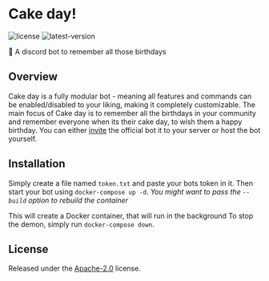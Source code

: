 # Cake day!

![license](https://img.shields.io/github/license/stealthyV1per/cake-day?style=flat-square)
![latest-version](https://img.shields.io/github/v/release/stealthyV1per/cake-day?include_prereleases&style=flat-square)

🎂 A discord bot to remember all those birthdays

## Overview

Cake day is a fully modular bot - meaning all features and commands can be enabled/disabled to your liking, making it completely customizable.
The main focus of Cake day is to remember all the birthdays in your community and remember everyone when its their cake day, to wish them a happy birthday.
You can either [invite] the official bot it to your server or host the bot yourself.

## Installation

Simply create a file named `token.txt` and paste your bots token in it.
Then start your bot using `docker-compose up -d`.
*You might want to pass the `--build` option to rebuild the container*

This will create a Docker container, that will run in the background
To stop the demon, simply run `docker-compose down`.

## License

Released under the [Apache-2.0](https://www.apache.org/licenses/LICENSE-2.0) license.

[invite]: https://discord.com/oauth2/authorize?client_id=793932485125865482&scope=bot&permissions=8
